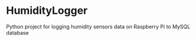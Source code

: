 # HumidityLogger
Python project for logging humidity sensors data on Raspberry Pi to MySQL database
